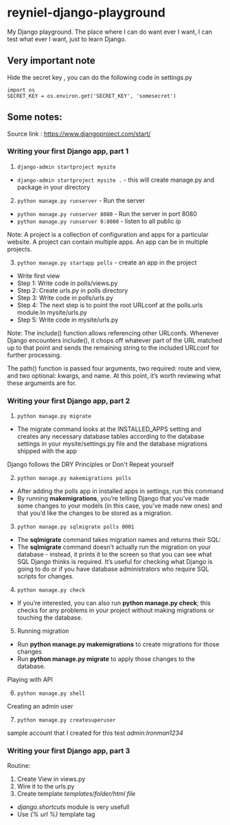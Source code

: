 # reyniel-django-playground
My Django playground. The place where I can do want ever I want, I can test what ever I want, just to learn Django.


## Very important note
Hide the secret key , you can do the following code in settings.py
```
import os
SECRET_KEY = os.environ.get('SECRET_KEY', 'somesecret')
```

## Some notes:
Source link : https://www.djangoproject.com/start/
### Writing your first Django app, part 1

1. `django-admin startproject mysite`
  - `django-admin startproject mysite .` - this will create manage.py and package in your directory

2. `python manage.py runserver` - Run the server
  - `python manage.py runserver 8080` - Run the server in port 8080
  - `python manage.py runserver 0:8000` - listen to all public ip

Note: A project is a collection of configuration and apps for a particular website.
A project can contain multiple apps. An app can be in multiple projects.

3. `python manage.py startapp polls` - create an app in the project
  - Write first view
  - Step 1: Write code in polls/views.py
  - Step 2: Create urls.py in polls directory
  - Step 3: Write code in polls/urls.py
  - Step 4: The next step is to point the root URLconf at the polls.urls module.In mysite/urls.py
  - Step 5: Write code in mysite/urls.py

Note: The include() function allows referencing other URLconfs. Whenever Django encounters include(), it chops off whatever part of the URL matched up to that point and sends the remaining string to the included URLconf for further processing.

The path() function is passed four arguments, two required: route and view, and two optional: kwargs, and name. At this point, it’s worth reviewing what these arguments are for.

### Writing your first Django app, part 2

1. `python manage.py migrate`
  - The migrate command looks at the INSTALLED_APPS setting and creates any necessary database tables according to the database settings in your mysite/settings.py file and the database migrations shipped with the app

Django follows the DRY Principles or Don't Repeat yourself

2. `python manage.py makemigrations polls`
  - After adding the polls app in installed apps in settings, run this command
  - By running **makemigrations**, you’re telling Django that you’ve made some changes to your models (in this case, you’ve made new ones) and that you’d like the changes to be stored as a migration.

3. `python manage.py sqlmigrate polls 0001`
  - The **sqlmigrate** command takes migration names and returns their SQL:
  - The **sqlmigrate** command doesn’t actually run the migration on your database - instead, it prints it to the screen so that you can see what SQL Django thinks is required. It’s useful for checking what Django is going to do or if you have database administrators who require SQL scripts for changes.

4. `python manage.py check`
  - If you’re interested, you can also run **python manage.py check**; this checks for any problems in your project without making migrations or touching the database.

5. Running migration
  - Run **python manage.py makemigrations** to create migrations for those changes
  - Run **python manage.py migrate** to apply those changes to the database.

Playing with API

6. `python manage.py shell`

Creating an admin user

7. `python manage.py createsuperuser`

sample account that I created for this test *admin:Ironman1234*

### Writing your first Django app, part 3

Routine:
1. Create View in views.py
2. Wire it to the urls.py
3. Create template *templates/folder/html file*

- *django.shortcuts* module is very usefull
- Use *{% url %}* template tag